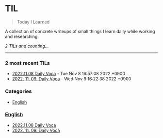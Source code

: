 # TIL
> Today I Learned

A collection of concrete writeups of small things I learn daily while working
and researching.


_2 TILs and counting..._

---

### 2 most recent TILs

- [2022.11.08 Daily Voca](English/2022.11.08.md) - Tue Nov 8 16:57:08 2022 +0900
- [2022. 11. 09. Daily Voca](English/2022.11.09_daily_voca.md) - Wed Nov 9 16:22:38 2022 +0900

### Categories

- [English](#English)

### [English](#English)
- [2022.11.08 Daily Voca](English/2022.11.08.md)
- [2022. 11. 09. Daily Voca](English/2022.11.09_daily_voca.md)



